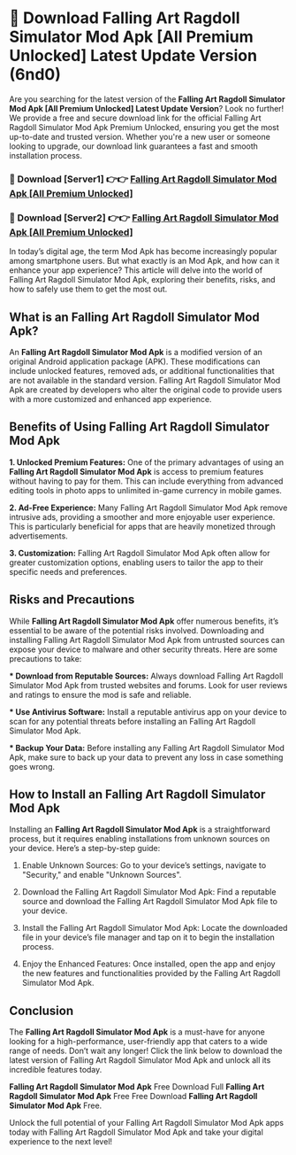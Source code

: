 # 🤖 Download Falling Art Ragdoll Simulator Mod Apk [All Premium Unlocked] Latest Update Version (6nd0)

Are you searching for the latest version of the <strong>Falling Art Ragdoll Simulator Mod Apk [All Premium Unlocked] Latest Update Version</strong>? Look no further! We provide a free and secure download link for the official Falling Art Ragdoll Simulator Mod Apk Premium Unlocked, ensuring you get the most up-to-date and trusted version. Whether you're a new user or someone looking to upgrade, our download link guarantees a fast and smooth installation process.


<h3>📌 Download [Server1] 👉👉 <a href="https://hapymods.com?title=Falling+Art+Ragdoll+Simulator+Mod+Apk&ref=3B1">Falling Art Ragdoll Simulator Mod Apk [All Premium Unlocked]</a></h3>

<h3>📌 Download [Server2] 👉👉 <a href="https://hapymods.com?title=Falling+Art+Ragdoll+Simulator+Mod+Apk&ref=3B1">Falling Art Ragdoll Simulator Mod Apk [All Premium Unlocked]</a></h3>


In today’s digital age, the term Mod Apk has become increasingly popular among smartphone users. But what exactly is an Mod Apk, and how can it enhance your app experience? This article will delve into the world of Falling Art Ragdoll Simulator Mod Apk, exploring their benefits, risks, and how to safely use them to get the most out.


<h2>What is an Falling Art Ragdoll Simulator Mod Apk?</h2>

An <strong>Falling Art Ragdoll Simulator Mod Apk</strong> is a modified version of an original Android application package (APK). These modifications can include unlocked features, removed ads, or additional functionalities that are not available in the standard version. Falling Art Ragdoll Simulator Mod Apk are created by developers who alter the original code to provide users with a more customized and enhanced app experience.


<h2>Benefits of Using Falling Art Ragdoll Simulator Mod Apk</h2>

<strong> 1. Unlocked Premium Features:</strong> One of the primary advantages of using an <strong>Falling Art Ragdoll Simulator Mod Apk</strong> is access to premium features without having to pay for them. This can include everything from advanced editing tools in photo apps to unlimited in-game currency in mobile games.

<strong> 2. Ad-Free Experience:</strong> Many Falling Art Ragdoll Simulator Mod Apk remove intrusive ads, providing a smoother and more enjoyable user experience. This is particularly beneficial for apps that are heavily monetized through advertisements.

<strong> 3. Customization:</strong> Falling Art Ragdoll Simulator Mod Apk often allow for greater customization options, enabling users to tailor the app to their specific needs and preferences.


<h2>Risks and Precautions</h2>

While <strong>Falling Art Ragdoll Simulator Mod Apk</strong> offer numerous benefits, it’s essential to be aware of the potential risks involved. Downloading and installing Falling Art Ragdoll Simulator Mod Apk from untrusted sources can expose your device to malware and other security threats. Here are some precautions to take:

<strong> * Download from Reputable Sources:</strong> Always download Falling Art Ragdoll Simulator Mod Apk from trusted websites and forums. Look for user reviews and ratings to ensure the mod is safe and reliable.

<strong> * Use Antivirus Software:</strong> Install a reputable antivirus app on your device to scan for any potential threats before installing an Falling Art Ragdoll Simulator Mod Apk.

<strong> * Backup Your Data:</strong> Before installing any Falling Art Ragdoll Simulator Mod Apk, make sure to back up your data to prevent any loss in case something goes wrong.


<h2>How to Install an Falling Art Ragdoll Simulator Mod Apk</h2>

Installing an <strong>Falling Art Ragdoll Simulator Mod Apk</strong> is a straightforward process, but it requires enabling installations from unknown sources on your device. Here’s a step-by-step guide:

 1. Enable Unknown Sources: Go to your device’s settings, navigate to "Security," and enable "Unknown Sources".

 2. Download the Falling Art Ragdoll Simulator Mod Apk: Find a reputable source and download the Falling Art Ragdoll Simulator Mod Apk file to your device.

 3. Install the Falling Art Ragdoll Simulator Mod Apk: Locate the downloaded file in your device’s file manager and tap on it to begin the installation process.

 4. Enjoy the Enhanced Features: Once installed, open the app and enjoy the new features and functionalities provided by the Falling Art Ragdoll Simulator Mod Apk.


<h2><strong>Conclusion</strong></h2>

The <strong>Falling Art Ragdoll Simulator Mod Apk</strong> is a must-have for anyone looking for a high-performance, user-friendly app that caters to a wide range of needs. Don’t wait any longer! Click the link below to download the latest version of Falling Art Ragdoll Simulator Mod Apk and unlock all its incredible features today.

<strong>Falling Art Ragdoll Simulator Mod Apk</strong> Free Download Full <strong>Falling Art Ragdoll Simulator Mod Apk</strong> Free Free Download <strong>Falling Art Ragdoll Simulator Mod Apk</strong> Free.

Unlock the full potential of your Falling Art Ragdoll Simulator Mod Apk apps today with Falling Art Ragdoll Simulator Mod Apk and take your digital experience to the next level!